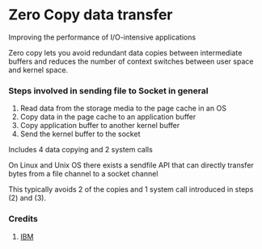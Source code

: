 # Zero Copy data transfer

Improving the performance of I/O-intensive applications

Zero copy lets you avoid redundant data copies between intermediate buffers and reduces the number of context switches between user space and kernel space.

### Steps involved in sending file to Socket in general

1. Read data from the storage media to the page cache in an OS
2. Copy data in the page cache to an application buffer
3. Copy application buffer to another kernel buffer
4. Send the kernel buffer to the socket

Includes 4 data copying and 2 system calls

On Linux and Unix OS there exists a sendfile API that can directly transfer bytes from a file channel to a socket channel

This typically avoids 2 of the copies and 1 system call introduced in steps (2) and (3).

### Credits

1. [IBM](https://www.ibm.com/developerworks/linux/library/j-zerocopy/j-zerocopy-pdf.pdf)
